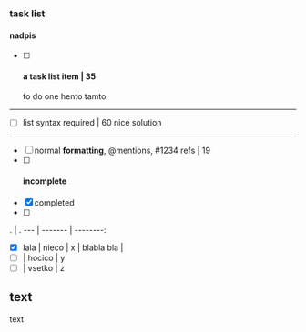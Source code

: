 ### task list

#### nadpis
- [ ] #### a task list item                         | 35
  to do one hento tamto

---

- [ ] list syntax required                          | 60
 nice solution
---
- [ ] normal **formatting**, @mentions, #1234 refs  | 19
- [ ] #### incomplete
- [x] completed
- [ ] 

. | .
--- | ------- | --------:
- [x] lala | nieco     | x
 | blabla bla | 
- [ ] | hocico    | y
- [ ] | vsetko    | z

text
---
text
